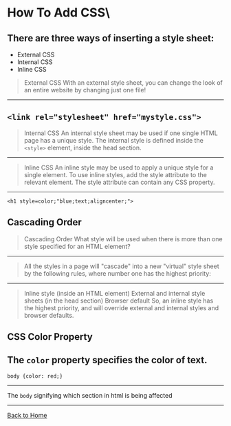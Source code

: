 # How To Add CSS\

## There are three ways of inserting a style sheet:

- External CSS
- Internal CSS
- Inline CSS

> External CSS
With an external style sheet, you can change the look of an entire website by changing just one file!
---
`<link rel="stylesheet" href="mystyle.css">`
---
>Internal CSS
An internal style sheet may be used if one single HTML page has a unique style. The internal style is defined inside the `<style>` element, inside the head section.
---
>Inline CSS
An inline style may be used to apply a unique style for a single element. To use inline styles, add the style attribute to the relevant element. The style attribute can contain any CSS property.
---
`<h1 style=color;"blue;text;aligncenter;">`

## Cascading Order

>Cascading Order
What style will be used when there is more than one style specified for an HTML element?
---
>All the styles in a page will "cascade" into a new "virtual" style sheet by the following rules, where number one has the highest priority:
---
>Inline style (inside an HTML element)
External and internal style sheets (in the head section)
Browser default So, an inline style has the highest priority, and will override external and internal styles and browser defaults.

## CSS Color Property

The `color` property specifies the color of text.
---

`body {color: red;}`

---
The `body` signifying which section in html is being affected

---

[Back to Home](../README.md)